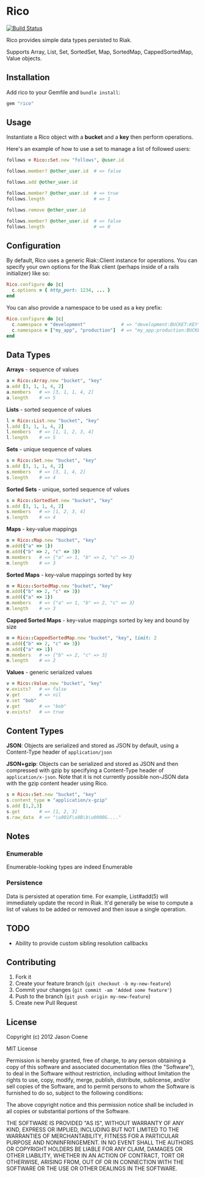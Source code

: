 # Rico

[![Build Status](https://secure.travis-ci.org/jcoene/rico.png?branch=master)](https://travis-ci.org/jcoene/rico)

Rico provides simple data types persisted to Riak.

Supports Array, List, Set, SortedSet, Map, SortedMap, CappedSortedMap, Value objects.

## Installation

Add rico to your Gemfile and `bundle install`:

```ruby
gem "rico"
```

## Usage

Instantiate a Rico object with a **bucket** and a **key** then perform operations.

Here's an example of how to use a set to manage a list of followed users:

```ruby
follows = Rico::Set.new "follows", @user.id

follows.member? @other_user.id  # => false

follows.add @other_user.id

follows.member? @other_user.id  # => true
follows.length                  # => 1

follows.remove @other_user.id

follows.member? @other_user.id  # => false
follows.length                  # => 0
```

## Configuration

By default, Rico uses a generic Riak::Client instance for operations. You can specify your own options for the Riak client (perhaps inside of a rails initializer) like so:

```ruby
Rico.configure do |c|
  c.options = { http_port: 1234, ... }
end
```

You can also provide a namespace to be used as a key prefix:

```ruby
Rico.configure do |c|
  c.namespace = "development"             # => "development:BUCKET:KEY"
  c.namespace = ["my_app", "production"]  # => "my_app:production:BUCKET:KEY"
end
```

## Data Types

**Arrays** - sequence of values

```ruby
a = Rico::Array.new "bucket", "key"
a.add [3, 1, 1, 4, 2]
a.members   # => [3, 1, 1, 4, 2]
a.length    # => 5
```

**Lists** - sorted sequence of values

```ruby
l = Rico::List.new "bucket", "key"
l.add [3, 1, 1, 4, 2]
l.members   # => [1, 1, 2, 3, 4]
l.length    # => 5
```

**Sets** - unique sequence of values

```ruby
s = Rico::Set.new "bucket", "key"
s.add [3, 1, 1, 4, 2]
s.members   # => [3, 1, 4, 2]
s.length    # => 4
```

**Sorted Sets** - unique, sorted sequence of values

```ruby
s = Rico::SortedSet.new "bucket", "key"
s.add [3, 1, 1, 4, 2]
s.members   # => [1, 2, 3, 4]
s.length    # => 4
```

**Maps** - key-value mappings

```ruby
m = Rico::Map.new "bucket", "key"
m.add({"a" => 1})
m.add({"b" => 2, "c" => 3})
m.members   # => {"a" => 1, "b" => 2, "c" => 3}
m.length    # => 3
```

**Sorted Maps** - key-value mappings sorted by key

```ruby
m = Rico::SortedMap.new "bucket", "key"
m.add({"b" => 2, "c" => 3})
m.add({"a" => 1})
m.members   # => {"a" => 1, "b" => 2, "c" => 3}
m.length    # => 3
```

**Capped Sorted Maps** - key-value mappings sorted by key and bound by size

```ruby
m = Rico::CappedSortedMap.new "bucket", "key", limit: 2
m.add({"b" => 2, "c" => 3})
m.add({"a" => 1})
m.members   # => {"b" => 2, "c" => 3}
m.length    # => 2
```

**Values** - generic serialized values

```ruby
v = Rico::Value.new "bucket", "key"
v.exists?   # => false
v.get       # => nil
v.set "bob"
v.get       # => "bob"
v.exists?   # => true
```

## Content Types

**JSON**: Objects are serialized and stored as JSON by default, using a Content-Type header of `application/json`

**JSON+gzip**: Objects can be serialized and stored as JSON and then compressed with gzip by specifying a Content-Type header of `application/x-json`. Note that it is not currently possible non-JSON data with the gzip content header using Rico.

```ruby
s = Rico::Set.new "bucket", "key"
s.content_type = "application/x-gzip"
s.add [1,2,3]
s.get       # => [1, 2, 3]
s.raw_data  # => "\u001F\x8B\b\u0000G...."
```

## Notes

### Enumerable

Enumerable-looking types are indeed Enumerable

### Persistence

Data is persisted at operation time. For example, List#add(5) will immediately update the record in Riak. It'd generally be wise to compute a list of values to be added or removed and then issue a single operation.

## TODO

- Ability to provide custom sibling resolution callbacks

## Contributing

1. Fork it
2. Create your feature branch (`git checkout -b my-new-feature`)
3. Commit your changes (`git commit -am 'Added some feature'`)
4. Push to the branch (`git push origin my-new-feature`)
5. Create new Pull Request

## License

Copyright (c) 2012 Jason Coene

MIT License

Permission is hereby granted, free of charge, to any person obtaining
a copy of this software and associated documentation files (the
"Software"), to deal in the Software without restriction, including
without limitation the rights to use, copy, modify, merge, publish,
distribute, sublicense, and/or sell copies of the Software, and to
permit persons to whom the Software is furnished to do so, subject to
the following conditions:

The above copyright notice and this permission notice shall be
included in all copies or substantial portions of the Software.

THE SOFTWARE IS PROVIDED "AS IS", WITHOUT WARRANTY OF ANY KIND,
EXPRESS OR IMPLIED, INCLUDING BUT NOT LIMITED TO THE WARRANTIES OF
MERCHANTABILITY, FITNESS FOR A PARTICULAR PURPOSE AND
NONINFRINGEMENT. IN NO EVENT SHALL THE AUTHORS OR COPYRIGHT HOLDERS BE
LIABLE FOR ANY CLAIM, DAMAGES OR OTHER LIABILITY, WHETHER IN AN ACTION
OF CONTRACT, TORT OR OTHERWISE, ARISING FROM, OUT OF OR IN CONNECTION
WITH THE SOFTWARE OR THE USE OR OTHER DEALINGS IN THE SOFTWARE.
